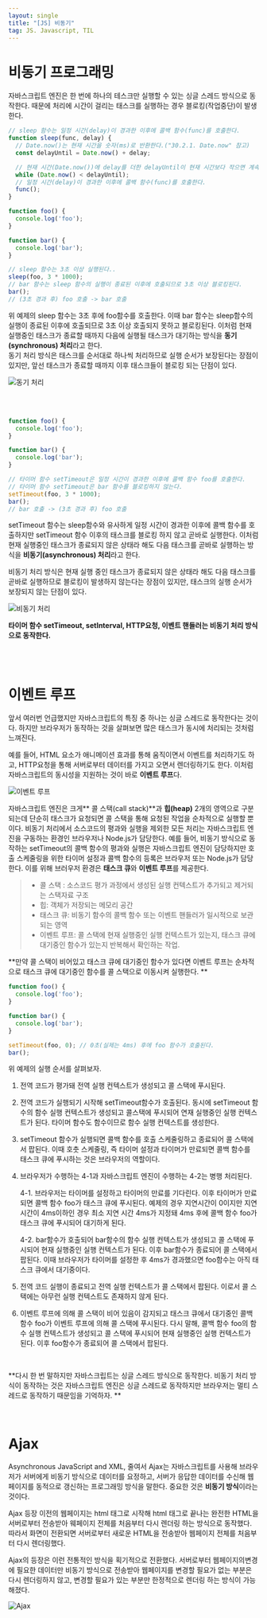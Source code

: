 ```yaml
---
layout: single
title: "[JS] 비동기"
tag: JS. Javascript, TIL
---
```


# 비동기 프로그래밍

자바스크립트 엔진은 한 번에 하나의 테스크만 실행할 수 있는 싱글 스레드 방식으로 동작한다. 때문에 처리에 시간이 걸리는 태스크를 실행하는 경우 블로킹(작업중단)이 발생한다. 

```js
// sleep 함수는 일정 시간(delay)이 경과한 이후에 콜백 함수(func)를 호출한다.
function sleep(func, delay) {
  // Date.now()는 현재 시간을 숫자(ms)로 반환한다.("30.2.1. Date.now" 참고)
  const delayUntil = Date.now() + delay;

  // 현재 시간(Date.now())에 delay를 더한 delayUntil이 현재 시간보다 작으면 계속 반복한다.
  while (Date.now() < delayUntil);
  // 일정 시간(delay)이 경과한 이후에 콜백 함수(func)를 호출한다.
  func();
}

function foo() {
  console.log('foo');
}

function bar() {
  console.log('bar');
}

// sleep 함수는 3초 이상 실행된다..
sleep(foo, 3 * 1000);
// bar 함수는 sleep 함수의 실행이 종료된 이후에 호출되므로 3초 이상 블로킹된다.
bar();
// (3초 경과 후) foo 호출 -> bar 호출
```

위 예제의 sleep 함수는 3초 후에 foo함수를 호출한다. 이때 bar 함수는 sleep함수의 실행이 종료된 이후에 호출되므로 3초 이상 호출되지 못하고 블로킹된다. 이처럼 현재 실행중인 태스크가 종료할 때까지 다음에 실행될 태스크가 대기하는 방식을 **동기(synchronous) 처리**라고 한다. <br>동기 처리 방식은 태스크를 순서대로 하나씩 처리하므로 실행 순서가 보장된다는 장점이 있지만, 앞선 태스크가 종료할 때까지 이후 태스크들이 블로킹 되는 단점이 있다.

![동기 처리](../assets/images/chronous.png)

<br>

<br>

```js
function foo() {
  console.log('foo');
}

function bar() {
  console.log('bar');
}

// 타이머 함수 setTimeout은 일정 시간이 경과한 이후에 콜백 함수 foo를 호출한다.
// 타이머 함수 setTimeout은 bar 함수를 블로킹하지 않는다.
setTimeout(foo, 3 * 1000);
bar();
// bar 호출 -> (3초 경과 후) foo 호출
```

setTimeout 함수는 sleep함수와 유사하게 일정 시간이 경과한 이후에 콜백 함수를 호출하지만 setTimeout 함수 이후의 태스크를 블로킹 하지 않고 곧바로 실행한다. 이처럼 현재 실행중인 태스크가 종료되지 않은 상태라 해도 다음 태스크를 곧바로 실행하는 방식을 **비동기(asynchronous) 처리**라고 한다.<br>

비동기 처리 방식은 현재 실행 중인 태스크가 종료되지 않은 상태라 해도 다음 태스크를 곧바로 실행하므로 블로킹이 발생하지 않는다는 장점이 있지만, 태스크의 실행 순서가 보장되지 않는 단점이 있다.<br>

![비동기 처리](../assets/images/asynchronous.png)

**타이머 함수 setTimeout, setInterval, HTTP요청, 이벤트 핸들러는 비동기 처리 방식으로 동작한다.**

<br><br>

# 이벤트 루프

앞서 여러번 언급했지만 자바스크립트의 특징 중 하나는 싱글 스레드로 동작한다는 것이다. 하지만 브라우저가 동작하는 것을 살펴보면 많은 태스크가 동시에 처리되는 것처럼 느껴진다.<br>

예를 들어, HTML 요소가 애니메이션 효과를 통해 움직이면서 이벤트를 처리하기도 하고, HTTP요청을 통해 서버로부터 데이터를 가지고 오면서 렌더링하기도 한다. 이처럼 자바스크립트의 동시성을 지원하는 것이 바로 **이벤트 루프**다.<br>

![이벤트 루프](../assets/images/eventLoop.png)

자바스크립트 엔진은 크게** 콜 스택(call stack)**과 **힙(heap)** 2개의 영역으로 구분되는데 단순히 태스크가 요청되면 콜 스택을 통해 요청된 작업을 순차적으로 실행할 뿐이다. 비동기 처리에서 소스코드의 평과와 실행을 제외한 모든 처리는 자바스크립트 엔진을 구동하는 환경인 브라우저나 Node.js가 담당한다. 예를 들어, 비동기 방식으로 동작하는 setTimeout의 콜백 함수의 평과와 실행은 자바스크립트 엔진이 담당하지만 호출 스케줄링을 위한 타이머 설정과 콜백 함수의 등록은 브라우저 또는 Node.js가 담당한다. 이를 위해 브러우저 환경은 **태스크 큐**와 **이벤트 루프**를 제공한다.

> - 콜 스택 : 소스코드 평가 과정에서 생성된 실행 컨텍스트가 추가되고 제거되는 스택자료 구조
> - 힙: 객체가 저장되는 메모리 공간
> - 태스크 큐: 비동기 함수의 콜백 함수 또는 이벤트 핸들러가 일시적으로 보관되는 영역
> - 이벤트 루프: 콜 스택에 현재 실행중인 실행 컨텍스트가 있는지, 태스크 큐에 대기중인 함수가 있는지 반복해서 확인하는 작업. 

**만약 콜 스택이 비어있고 태스크 큐에 대기중인 함수가 있다면 이벤트 루프는 순차적으로 태스크 큐에 대기중인 함수를 콜 스택으로 이동시켜 실행한다. **

```js
function foo() {
  console.log('foo');
}

function bar() {
  console.log('bar');
}

setTimeout(foo, 0); // 0초(실제는 4ms) 후에 foo 함수가 호출된다.
bar();
```

위 예제의 실행 순서를 살펴보자.

1. 전역 코드가 평가돼 전역 실행 컨텍스트가 생성되고 콜 스택에 푸시된다.

2. 전역 코드가 실행되기 시작해 setTimeout함수가 호출된다. 동시에 setTimeout 함수의 함수 실행 컨텍스트가 생성되고 콜스택에 푸시되어 연재 실행중인 실행 컨텍스트가 된다. 타이머 함수도 함수이므로 함수 실행 컨텍스트를 생성한다. 

3. setTimeout 함수가 실행되면 콜백 함수를 호출 스케줄링하고 종료되어 콜 스택에서 팝된다. 이때 호춧 스케줄링, 즉 타이머 설정과 타이머가 만료되면 콜백 함수를 태스크 큐에 푸시하는 것은 브라우저의 역할이다.

4. 브라우저가 수행하는 4-1과 자바스크립트 엔진이 수행하는 4-2는 병행 처리된다.

   4-1. 브라우저는 타이머를 설정하고 타이머의 만료를 기다린다. 이후 타이머가 만료되면 콜백 함수 foo가 태스크 큐에 푸시된다. 예제의 경우 지연시간이 0이지만 지연시간이 4ms이하인 경우 최소 지연 시간 4ms가 지정돼 4ms 후에 콜백 함수 foo가 태스크 큐에 푸시되어 대기하게 된다. 

   4-2. bar함수가 호출되어 bar함수의 함수 실행 컨텍스트가 생성되고 콜 스택에 푸시되어 현재 실행중인 실행 컨텍스트가 된다. 이후 bar함수가 종료되어 콜 스택에서 팝된다. 이때 브라우저가 타이머를 설정한 후 4ms가 경과했으면 foo함수는 아직 태스크 큐에서 대기중이다.

5. 전역 코드 실행이 종료되고 전역 실행 컨텍스트가 콜 스택에서 팝된다. 이로서 콜 스택에는 아무런 실행 컨텍스트도 존재하지 않게 된다.

6. 이벤트 루프에 의해 콜 스택이 비어 있음이 감지되고 태스크 큐에서 대기중인 콜백 함수 foo가 이벤트 루프에 의해 콜 스택에 푸시된다. 다시 말해, 콜백 함수 foo의 함수 실행 컨텍스트가 생성되고 콜 스택에 푸시되어 현재 실행중인 실행 컨텍스트가 된다. 이후 foo함수가 종료되어 콜 스택에서 팝된다.

<br>

**다시 한 번 말하지만 자바스크립트는 싱글 스레드 방식으로 동작한다. 비동기 처리 방식이 동작하는 것은 자바스크립트 엔진은 싱글 스레드로 동작하지만 브라우저는 멀티 스레드로 동작하기 때문임을 기억하자. **

<br>

# Ajax

Asynchronous JavaScript and XML, 줄여서 Ajax는 자바스크립트를 사용해 브라우저가 서버에게 비동기 방식으로 데이터를 요정하고, 서버가 응답한 데이터를 수신해 웹페이지를 동적으로 갱신하는 프로그래밍 방식을 말한다. 중요한 것은 **비동기 방식**이라는 것이다. <br>

Ajax 등장 이전의 웹페이지는 html 태그로 시작해 html 태그로 끝나는 완전한 HTML을 서버로부터 전송받아 웨페이지 전체를 처음부터 다시 렌더링 하는 방식으로 동작했다. 따라서 화면이 전환되면 서버로부터 새로운 HTML을 전송받아 웹페이지 전체를 처음부터 다시 렌더링했다. <br>

Ajax의 등장은 이런 전통적인 방식을 획기적으로 전환했다. 서버로부터 웹페이지의변경에 필요한 데이터만 비동기 방식으로 전송받아 웹페이지를 변경할 필요가 없는 부분은 다시 렌더링하지 않고, 변경할 필요가 있는 부분만 한정적으로 렌더링 하는 방식이 가능해졌다.

![Ajax](../assets/images/Ajax.svg)

